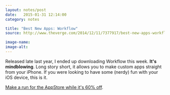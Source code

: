 ```yaml
---
layout: notes/post
date:   2015-01-31 12:14:00
category: notes

title: "Best New Apps: Workflow"
source: http://www.theverge.com/2014/12/11/7377917/best-new-apps-workflow

image-name: 
image-alt:
---
```



Released late last year, I ended up downloading Workflow this week. **It's mindblowing**. Long story short, it allows you to make custom apps straight from your iPhone. If you were looking to have some (nerdy) fun with your iOS device, this is it.

[Make a run for the AppStore while it's 60% off](https://itunes.apple.com/us/app/workflow-powerful-automation/id915249334).

